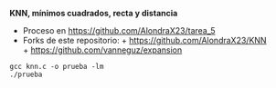 **KNN, mínimos cuadrados, recta y distancia**

* Proceso en https://github.com/AlondraX23/tarea_5
* Forks de este repositorio: 
             + https://github.com/AlondraX23/KNN    
             + https://github.com/vanneguz/expansion

```
gcc knn.c -o prueba -lm
./prueba
```
